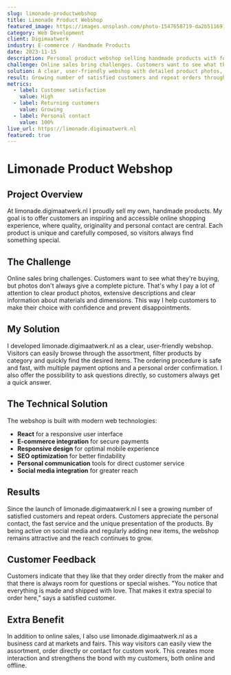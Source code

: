 ```yaml
---
slug: limonade-productwebshop
title: Limonade Product Webshop
featured_image: https://images.unsplash.com/photo-1547658719-da2b51169166?ixlib=rb-1.2.1&auto=format&fit=crop&w=800&q=80
category: Web Development
client: Digimaatwerk
industry: E-commerce / Handmade Products
date: 2023-11-15
description: Personal product webshop selling handmade products with focus on quality, originality and personal contact.
challenge: Online sales bring challenges. Customers want to see what they're buying, but photos don't always give a complete picture.
solution: A clear, user-friendly webshop with detailed product photos, extensive descriptions and personal order confirmation.
result: Growing number of satisfied customers and repeat orders through personal contact, fast service and unique product presentation.
metrics:
  - label: Customer satisfaction
    value: High
  - label: Returning customers
    value: Growing
  - label: Personal contact
    value: 100%
live_url: https://limonade.digimaatwerk.nl
featured: true
---
```


# Limonade Product Webshop

## Project Overview

At limonade.digimaatwerk.nl I proudly sell my own, handmade products. My goal is to offer customers an inspiring and accessible online shopping experience, where quality, originality and personal contact are central. Each product is unique and carefully composed, so visitors always find something special.

## The Challenge

Online sales bring challenges. Customers want to see what they're buying, but photos don't always give a complete picture. That's why I pay a lot of attention to clear product photos, extensive descriptions and clear information about materials and dimensions. This way I help customers to make their choice with confidence and prevent disappointments.

## My Solution

I developed limonade.digimaatwerk.nl as a clear, user-friendly webshop. Visitors can easily browse through the assortment, filter products by category and quickly find the desired items. The ordering procedure is safe and fast, with multiple payment options and a personal order confirmation. I also offer the possibility to ask questions directly, so customers always get a quick answer.

## The Technical Solution

The webshop is built with modern web technologies:

- **React** for a responsive user interface
- **E-commerce integration** for secure payments
- **Responsive design** for optimal mobile experience
- **SEO optimization** for better findability
- **Personal communication** tools for direct customer service
- **Social media integration** for greater reach

## Results

Since the launch of limonade.digimaatwerk.nl I see a growing number of satisfied customers and repeat orders. Customers appreciate the personal contact, the fast service and the unique presentation of the products. By being active on social media and regularly adding new items, the webshop remains attractive and the reach continues to grow.

## Customer Feedback

Customers indicate that they like that they order directly from the maker and that there is always room for questions or special wishes. "You notice that everything is made and shipped with love. That makes it extra special to order here," says a satisfied customer.

## Extra Benefit

In addition to online sales, I also use limonade.digimaatwerk.nl as a business card at markets and fairs. This way visitors can easily view the assortment, order directly or contact for custom work. This creates more interaction and strengthens the bond with my customers, both online and offline.